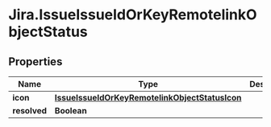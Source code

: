 # Jira.IssueIssueIdOrKeyRemotelinkObjectStatus

## Properties

Name | Type | Description | Notes
------------ | ------------- | ------------- | -------------
**icon** | [**IssueIssueIdOrKeyRemotelinkObjectStatusIcon**](IssueIssueIdOrKeyRemotelinkObjectStatusIcon.md) |  | 
**resolved** | **Boolean** |  | 


